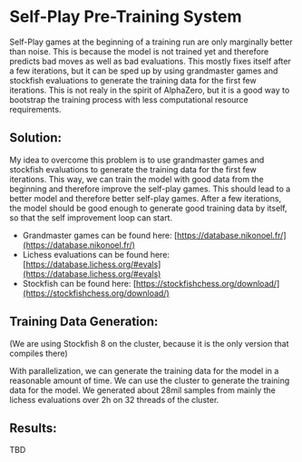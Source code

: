 # Self-Play Pre-Training System

Self-Play games at the beginning of a training run are only marginally better than noise. This is because the model is not trained yet and therefore predicts bad moves as well as bad evaluations. This mostly fixes itself after a few iterations, but it can be sped up by using grandmaster games and stockfish evaluations to generate the training data for the first few iterations. This is not realy in the spirit of AlphaZero, but it is a good way to bootstrap the training process with less computational resource requirements.

## **Solution:**

My idea to overcome this problem is to use grandmaster games and stockfish evaluations to generate the training data for the first few iterations. This way, we can train the model with good data from the beginning and therefore improve the self-play games. This should lead to a better model and therefore better self-play games. After a few  iterations, the model should be good enough to generate good training data by itself, so that the self improvement loop can start.

- Grandmaster games can be found here: [https://database.nikonoel.fr/](https://database.nikonoel.fr/)
- Lichess evaluations can be found here: [https://database.lichess.org/#evals](https://database.lichess.org/#evals)
- Stockfish can be found here: [https://stockfishchess.org/download/](https://stockfishchess.org/download/)

## **Training Data Generation:**

(We are using Stockfish 8 on the cluster, because it is the only version that compiles there)

With parallelization, we can generate the training data for the model in a reasonable amount of time. We can use the cluster to generate the training data for the model. We generated about 28mil samples from mainly the lichess evaluations over 2h on 32 threads of the cluster.

## **Results:**

TBD
